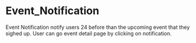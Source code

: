 # Event_Notification
Event Notification notify users 24 before than the upcoming event that they sighed up.
User can go event detail page by clicking on notification.
